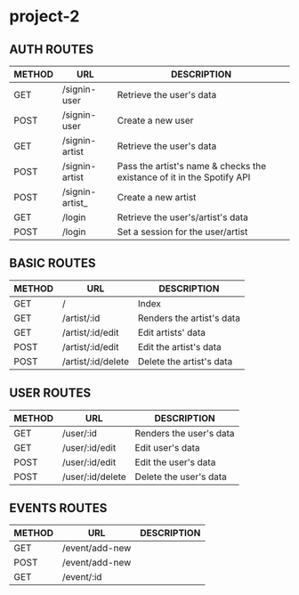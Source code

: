 # project-2

## AUTH ROUTES
| METHOD | URL | DESCRIPTION |
| --- | --- | --- |
| GET | /signin-user | Retrieve the user's data |
| POST | /signin-user | Create a new user |
| GET | /signin-artist | Retrieve the user's data |
| POST | /signin-artist | Pass the artist's name & checks the existance of it in the Spotify API |
| POST | /signin-artist_ | Create a new artist |
| GET | /login | Retrieve the user's/artist's data |
| POST | /login | Set a session for the user/artist |


## BASIC ROUTES
| METHOD | URL | DESCRIPTION |
| --- | --- | --- |
| GET | / | Index |
| GET | /artist/:id | Renders the artist's data |
| GET | /artist/:id/edit | Edit artists' data |
| POST | /artist/:id/edit | Edit the artist's data |
| POST | /artist/:id/delete | Delete the artist's data |


## USER ROUTES
| METHOD | URL | DESCRIPTION |
| --- | --- | --- |
| GET | /user/:id | Renders the user's data |
| GET | /user/:id/edit | Edit user's data |
| POST | /user/:id/edit | Edit the user's data |
| POST | /user/:id/delete | Delete the user's data |



## EVENTS ROUTES
| METHOD | URL | DESCRIPTION |
| --- | --- | --- |
| GET | /event/add-new | |
| POST | /event/add-new | |
| GET | /event/:id | |


